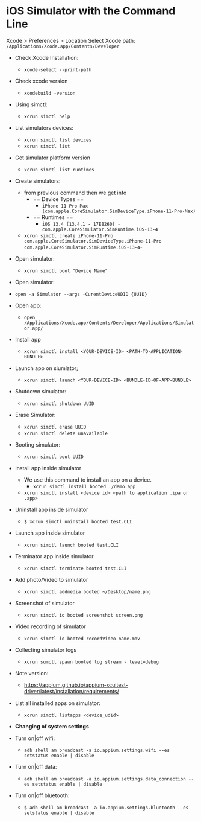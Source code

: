 # iOS Simulator with the Command Line

Xcode > Preferences > Location
Select Xcode path: `/Applications/Xcode.app/Contents/Developer`

- Check Xcode Installation:
    - `xcode-select --print-path`

- Check xcode version
    - `xcodebuild -version`
- Using simctl:
    - `xcrun simctl help`
- List simulators devices:
    - `xcrun simctl list devices`
    - `xcrun simctl list`
- Get simulator platform version
    - `xcrun simctl list runtimes`
- Create simulators:
    - from previous command then we get info
        - == Device Types ==
            - `iPhone 11 Pro Max (com.apple.CoreSimulator.SimDeviceType.iPhone-11-Pro-Max)`
        - == Runtimes ==
            - `iOS 13.4 (13.4.1 - 17E8260) - com.apple.CoreSimulator.SimRuntime.iOS-13-4`
    - `xcrun simctl create iPhone-11-Pro
      com.apple.CoreSimulator.SimDeviceType.iPhone-11-Pro
      com.apple.CoreSimulator.SimRuntime.iOS-13-4`-
- Open simulator:
    - `xcrun simctl boot "Device Name"`
- Open simulator:
- `open -a Simulator --args -CurentDeviceUDID {UUID}`
- Open app:
    - `open /Applications/Xcode.app/Contents/Developer/Applications/Simulator.app/`
- Install app
    - `xcrun simctl install <YOUR-DEVICE-ID> <PATH-TO-APPLICATION-BUNDLE>`
- Launch app on siumlator;
    - `xcrun simctl launch <YOUR-DEVICE-ID> <BUNDLE-ID-OF-APP-BUNDLE>`
- Shutdown simulator:
    - `xcrun simctl shutdown UUID`
- Erase Simulator:
    - `xcrun simctl erase UUID`
    - `xcrun simctl delete unavailable`
- Booting simulator:
    - `xcrun simctl boot UUID`
- Install app inside simulator
    - We use this command to install an app on a device.
        - `xcrun simctl install booted ./demo.app`
    - `xcrun simctl install <device id> <path to application .ipa or .app>`

- Uninstall app inside simulator
    - `$ xcrun simctl uninstall booted test.CLI`
- Launch app inside simulator
    - `xcrun simctl launch booted test.CLI`
- Terminator app inside simulator
    - `xcrun simctl terminate booted test.CLI`
- Add photo/Video to simulator
    - `xcrun simctl addmedia booted ~/Desktop/name.png`
- Screenshot of simulator
    - `xcrun simctl io booted screenshot screen.png`
- Video recording of simulator
    - `xcrun simctl io booted recordVideo name.mov`
- Collecting simulator logs
    - `xcrun sumctl spawn booted log stream - level=debug`
- Note version:
    - https://appium.github.io/appium-xcuitest-driver/latest/installation/requirements/
- List all installed apps on simulator:
    - `xcrun simctl listapps <device_udid>`
- **Changing of system settings**
- Turn on|off wifi:
    - `adb shell am broadcast -a io.appium.settings.wifi --es setstatus enable | disable`
- Turn on|off data:
    - `adb shell am broadcast -a io.appium.settings.data_connection --es setstatus enable | disable`
- Turn on|off bluetooth:
    - `$ adb shell am broadcast -a io.appium.settings.bluetooth --es setstatus enable | disable`